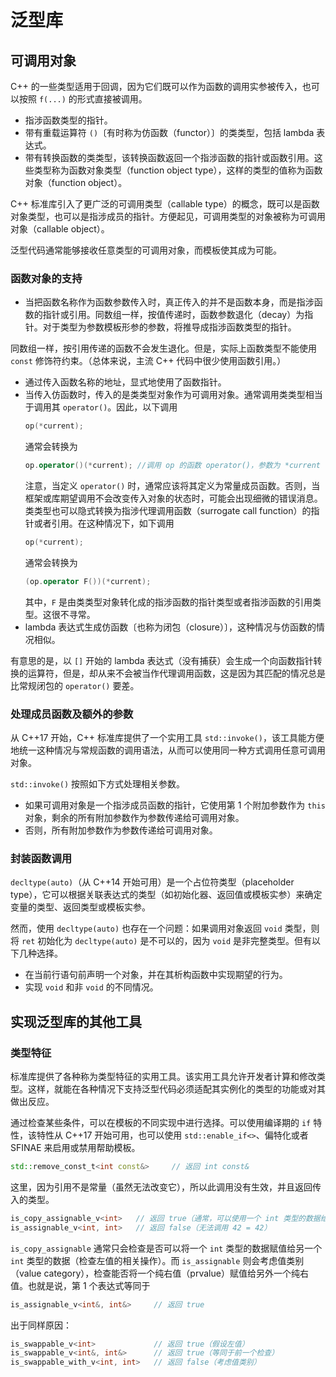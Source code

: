 # 泛型库

## 可调用对象

C++ 的一些类型适用于回调，因为它们既可以作为函数的调用实参被传入，也可以按照 `f(...)` 的形式直接被调用。

- 指涉函数类型的指针。
- 带有重载运算符 `()`〔有时称为仿函数（functor）〕的类类型，包括 lambda 表达式。
- 带有转换函数的类类型，该转换函数返回一个指涉函数的指针或函数引用。这些类型称为函数对象类型（function object type），这样的类型的值称为函数对象（function object）。

C++ 标准库引入了更广泛的可调用类型（callable type）的概念，既可以是函数对象类型，也可以是指涉成员的指针。方便起见，可调用类型的对象被称为可调用对象（callable object）。

泛型代码通常能够接收任意类型的可调用对象，而模板使其成为可能。

### 函数对象的支持

- 当把函数名称作为函数参数传入时，真正传入的并不是函数本身，而是指涉函数的指针或引用。同数组一样，按值传递时，函数参数退化（decay）为指针。对于类型为参数模板形参的参数，将推导成指涉函数类型的指针。

同数组一样，按引用传递的函数不会发生退化。但是，实际上函数类型不能使用 `const` 修饰符约束。（总体来说，主流 C++ 代码中很少使用函数引用。）

- 通过传入函数名称的地址，显式地使用了函数指针。
- 当传入仿函数时，传入的是类类型对象作为可调用对象。通常调用类类型相当于调用其 `operator()`。因此，以下调用
    ```c++
    op(*current);
    ```
    通常会转换为
    ```c++
    op.operator()(*current); //调用 op 的函数 operator()，参数为 *current
    ```
    注意，当定义 `operator()` 时，通常应该将其定义为常量成员函数。否则，当框架或库期望调用不会改变传入对象的状态时，可能会出现细微的错误消息。
    类类型也可以隐式转换为指涉代理调用函数（surrogate call function）的指针或者引用。在这种情况下，如下调用
    ```cpp
    op(*current);
    ```
    通常会转换为
    ```cpp
    (op.operator F())(*current);
    ```
    其中，`F` 是由类类型对象转化成的指涉函数的指针类型或者指涉函数的引用类型。这很不寻常。
- lambda 表达式生成仿函数〔也称为闭包（closure）〕，这种情况与仿函数的情况相似。

有意思的是，以 `[]` 开始的 lambda 表达式（没有捕获）会生成一个向函数指针转换的运算符，但是，却从来不会被当作代理调用函数，这是因为其匹配的情况总是比常规闭包的 `operator()` 要差。

### 处理成员函数及额外的参数

从 C++17 开始，C++ 标准库提供了一个实用工具 `std::invoke()`，该工具能方便地统一这种情况与常规函数的调用语法，从而可以使用同一种方式调用任意可调用对象。

`std::invoke()` 按照如下方式处理相关参数。

- 如果可调用对象是一个指涉成员函数的指针，它使用第 1 个附加参数作为 `this` 对象，剩余的所有附加参数作为参数传递给可调用对象。
- 否则，所有附加参数作为参数传递给可调用对象。

### 封装函数调用

`decltype(auto)`（从 C++14 开始可用）是一个占位符类型（placeholder type），它可以根据关联表达式的类型（如初始化器、返回值或模板实参）来确定变量的类型、返回类型或模板实参。

然而，使用 `decltype(auto)` 也存在一个问题：如果调用对象返回 `void` 类型，则将 `ret` 初始化为 `decltype(auto)` 是不可以的，因为 `void` 是非完整类型。但有以下几种选择。

- 在当前行语句前声明一个对象，并在其析构函数中实现期望的行为。
- 实现 `void` 和非 `void` 的不同情况。

## 实现泛型库的其他工具

### 类型特征

标准库提供了各种称为类型特征的实用工具。该实用工具允许开发者计算和修改类型。这样，就能在各种情况下支持泛型代码必须适配其实例化的类型的功能或对其做出反应。

通过检查某些条件，可以在模板的不同实现中进行选择。可以使用编译期的 `if` 特性，该特性从 C++17 开始可用，也可以使用 `std::enable_if<>`、偏特化或者 SFINAE 来启用或禁用帮助模板。

```c++
std::remove_const_t<int const&>     // 返回 int const&
```

这里，因为引用不是常量（虽然无法改变它），所以此调用没有生效，并且返回传入的类型。

```c++
is_copy_assignable_v<int>   // 返回 true（通常，可以使用一个 int 类型的数据给另一个 int 类型的数据赋值）
is_assignable_v<int, int>   // 返回 false（无法调用 42 = 42）
```

`is_copy_assignable` 通常只会检查是否可以将一个 `int` 类型的数据赋值给另一个 `int` 类型的数据（检查左值的相关操作）。而 `is_assignable` 则会考虑值类别（value category），检查能否将一个纯右值（prvalue）赋值给另外一个纯右值。也就是说，第 1 个表达式等同于

```c++
is_assignable_v<int&, int&>     // 返回 true
```

出于同样原因：

```c++
is_swappable_v<int>             // 返回 true（假设左值）
is_swappable_v<int&, int&>      // 返回 true（等同于前一个检查）
is_swappable_with_v<int, int>   // 返回 false（考虑值类别）
```
